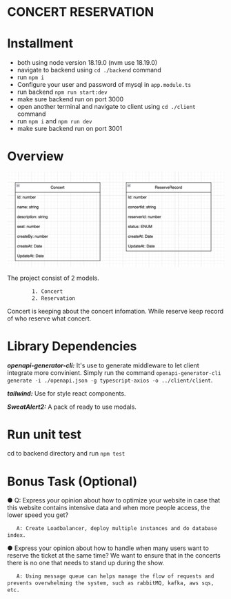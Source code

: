 
# CONCERT RESERVATION


# Installment  
 - both using node version 18.19.0 (nvm use 18.19.0)
 - navigate to backend using `cd ./backend` command
 - run `npm i`
 - Configure your user and password of mysql in `app.module.ts`
 - run backend `npm run start:dev`
 - make sure backend run on port 3000
 - open another terminal and navigate to client using `cd ./client` command
 - run `npm i` and `npm run dev`
 - make sure backend run on port 3001




# Overview

![alt text](https://github.com/patkamon/concert-ticket/blob/main/models.png)

The project consist of 2 models.   

            1. Concert
            2. Reservation

  Concert is keeping about the concert infomation. While reserve keep record of who reserve what concert.
  



# Library Dependencies 
  ***openapi-generator-cli:*** It's use to generate middleware to let client integrate more convinient. Simply run the command `openapi-generator-cli generate -i ./openapi.json -g typescript-axios -o ../client/client`.

  ***tailwind:*** Use for style react components.

  ***SweatAlert2:*** A pack of ready to use modals.

# Run unit test
 cd to backend directory and run `npm test`

# Bonus Task (Optional)
● Q: Express your opinion about how to optimize your website in case that this
website contains intensive data and when more people access, the lower speed
you get?    
                
       A: Create Loadbalancer, deploy multiple instances and do database index.   
● Express your opinion about how to handle when many users want to reserve the
ticket at the same time? We want to ensure that in the concerts there is no one
that needs to stand up during the show.

       A: Using message queue can helps manage the flow of requests and prevents overwhelming the system, such as rabbitMQ, kafka, aws sqs, etc.
